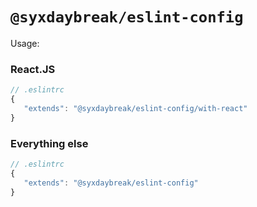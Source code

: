 # `@syxdaybreak/eslint-config`

Usage:

### React.JS

```js
// .eslintrc
{
   "extends": "@syxdaybreak/eslint-config/with-react"
}
```

### Everything else

```js
// .eslintrc
{
   "extends": "@syxdaybreak/eslint-config"
}
```
